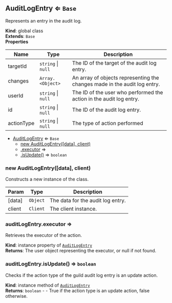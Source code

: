 <a name="AuditLogEntry"></a>

## AuditLogEntry ⇐ <code>Base</code>
Represents an entry in the audit log.

**Kind**: global class  
**Extends**: <code>Base</code>  
**Properties**

| Name | Type | Description |
| --- | --- | --- |
| targetId | <code>string</code> \| <code>null</code> | The ID of the target of the audit log entry. |
| changes | <code>Array.&lt;Object&gt;</code> | An array of objects representing the changes made in the audit log entry. |
| userId | <code>string</code> \| <code>null</code> | The ID of the user who performed the action in the audit log entry. |
| id | <code>string</code> \| <code>null</code> | The ID of the audit log entry. |
| actionType | <code>string</code> \| <code>null</code> | The type of action performed |


* [AuditLogEntry](#AuditLogEntry) ⇐ <code>Base</code>
    * [new AuditLogEntry([data], client)](#new_AuditLogEntry_new)
    * [.executor](#AuditLogEntry+executor) ⇒
    * [.isUpdate()](#AuditLogEntry+isUpdate) ⇒ <code>boolean</code>

<a name="new_AuditLogEntry_new"></a>

### new AuditLogEntry([data], client)
Constructs a new instance of the class.


| Param | Type | Description |
| --- | --- | --- |
| [data] | <code>Object</code> | The data for the audit log entry. |
| client | <code>Client</code> | The client instance. |

<a name="AuditLogEntry+executor"></a>

### auditLogEntry.executor ⇒
Retrieves the executor of the action.

**Kind**: instance property of [<code>AuditLogEntry</code>](#AuditLogEntry)  
**Returns**: The user object representing the executor, or null if not found.  
<a name="AuditLogEntry+isUpdate"></a>

### auditLogEntry.isUpdate() ⇒ <code>boolean</code>
Checks if the action type of the guild audit log entry is an update action.

**Kind**: instance method of [<code>AuditLogEntry</code>](#AuditLogEntry)  
**Returns**: <code>boolean</code> - - True if the action type is an update action, false otherwise.  
